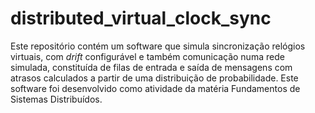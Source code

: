 # distributed_virtual_clock_sync
Este repositório contém um software que simula sincronização relógios virtuais, com *drift* configurável e também comunicação numa rede simulada, constituída de filas de entrada e saída de mensagens com atrasos calculados a partir de uma distribuição de probabilidade. Este software foi desenvolvido como atividade da matéria Fundamentos de Sistemas Distribuídos.
